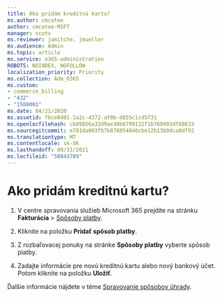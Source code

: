 ```yaml
---
title: Ako pridám kreditnú kartu?
ms.author: cmcatee
author: cmcatee-MSFT
manager: scotv
ms.reviewer: jamitche, jmueller
ms.audience: Admin
ms.topic: article
ms.service: o365-administration
ROBOTS: NOINDEX, NOFOLLOW
localization_priority: Priority
ms.collection: Adm_O365
ms.custom:
- commerce_billing
- "432"
- "1500001"
ms.date: 04/21/2020
ms.assetid: fbce8401-1a2c-4372-af0b-d855c1cd5f31
ms.openlocfilehash: cb89856a33d9ae30b6799132f1b769493df88633
ms.sourcegitcommit: e781da003fb7b878854846cbe12b13b9dca8df92
ms.translationtype: MT
ms.contentlocale: sk-SK
ms.lasthandoff: 08/31/2021
ms.locfileid: "58843789"
---
```

# <a name="how-do-i-add-a-credit-card"></a>Ako pridám kreditnú kartu?

1. V centre spravovania služieb Microsoft 365 prejdite na stránku **Fakturácia** \> [ Spôsoby platby](https://go.microsoft.com/fwlink/p/?linkid=2018806).

2. Kliknite na položku **Pridať spôsob platby**.

3. Z rozbaľovacej ponuky na stránke **Spôsoby platby** vyberte spôsob platby.

4. Zadajte informácie pre novú kreditnú kartu alebo nový bankový účet. Potom kliknite na položku **Uložiť**.

Ďalšie informácie nájdete v téme [Spravovanie spôsobov úhrady](https://docs.microsoft.com/microsoft-365/commerce/billing-and-payments/manage-payment-methods).
